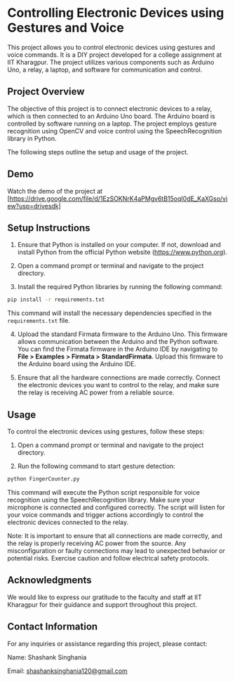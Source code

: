 # Controlling Electronic Devices using Gestures and Voice

This project allows you to control electronic devices using gestures and voice commands. It is a DIY project developed for a college assignment at IIT Kharagpur. The project utilizes various components such as Arduino Uno, a relay, a laptop, and software for communication and control.

## Project Overview

The objective of this project is to connect electronic devices to a relay, which is then connected to an Arduino Uno board. The Arduino board is controlled by software running on a laptop. The project employs gesture recognition using OpenCV and voice control using the SpeechRecognition library in Python.

The following steps outline the setup and usage of the project.

## Demo
Watch the demo of the project at [https://drive.google.com/file/d/1EzSOKNrK4aPMgv6tB15oqI0dE_KaXGso/view?usp=drivesdk]

## Setup Instructions

1. Ensure that Python is installed on your computer. If not, download and install Python from the official Python website (https://www.python.org).

2. Open a command prompt or terminal and navigate to the project directory.

3. Install the required Python libraries by running the following command:

```bash
pip install -r requirements.txt
```

This command will install the necessary dependencies specified in the `requirements.txt` file.

4. Upload the standard Firmata firmware to the Arduino Uno. This firmware allows communication between the Arduino and the Python software. You can find the Firmata firmware in the Arduino IDE by navigating to **File > Examples > Firmata > StandardFirmata**. Upload this firmware to the Arduino board using the Arduino IDE.

5. Ensure that all the hardware connections are made correctly. Connect the electronic devices you want to control to the relay, and make sure the relay is receiving AC power from a reliable source.

## Usage

To control the electronic devices using gestures, follow these steps:

1. Open a command prompt or terminal and navigate to the project directory.

2. Run the following command to start gesture detection:

```bash
python FingerCounter.py
```

This command will execute the Python script responsible for voice recognition using the SpeechRecognition library. Make sure your microphone is connected and configured correctly. The script will listen for your voice commands and trigger actions accordingly to control the electronic devices connected to the relay.

Note: It is important to ensure that all connections are made correctly, and the relay is properly receiving AC power from the source. Any misconfiguration or faulty connections may lead to unexpected behavior or potential risks. Exercise caution and follow electrical safety protocols.



## Acknowledgments

We would like to express our gratitude to the faculty and staff at IIT Kharagpur for their guidance and support throughout this project.

## Contact Information

For any inquiries or assistance regarding this project, please contact:

Name: Shashank Singhania

Email: shashanksinghania120@gmail.com
